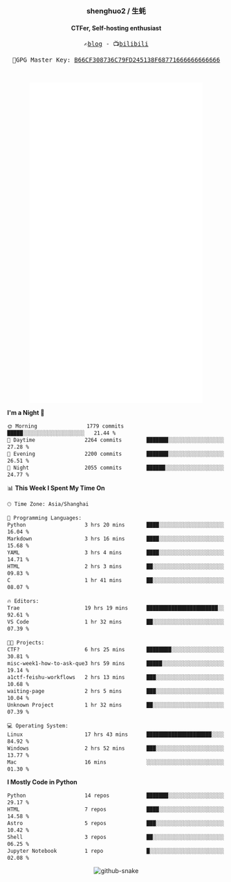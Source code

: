 <h3 align="center"> shenghuo2 / 生蚝 </h3>
<h4 align="center" >CTFer, Self-hosting enthusiast</h3>


<p align="center">
  <samp>
    ✍️<a href="https://blog.shenghuo2.top/">blog</a> -
    📺<a href="https://space.bilibili.com/85894935">bilibili</a>
  </samp>
</p>
<p align="center">
  <samp>
     🔐GPG Master Key: <a align="center" href="https://github.com/shenghuo2.gpg">B66CF308736C79FD245138F68771666666666666</a>
  </samp>
</p>
<br>
<p align="center">
  <a href="https://github.com/shenghuo2">
    <img width="400" align="top" src="https://github.com/shenghuo2/shenghuo2/blob/main/metrics.left.svg" />
  </a>
  <a href="https://github.com/shenghuo2">
    <img width="400" align="top" src="https://github.com/shenghuo2/shenghuo2/blob/main/metrics.right.svg" />
  </a>
</p>


<!--START_SECTION:waka-->
**I'm a Night 🦉** 

```text
🌞 Morning                1779 commits        █████░░░░░░░░░░░░░░░░░░░░   21.44 % 
🌆 Daytime                2264 commits        ███████░░░░░░░░░░░░░░░░░░   27.28 % 
🌃 Evening                2200 commits        ███████░░░░░░░░░░░░░░░░░░   26.51 % 
🌙 Night                  2055 commits        ██████░░░░░░░░░░░░░░░░░░░   24.77 % 
```


📊 **This Week I Spent My Time On** 

```text
🕑︎ Time Zone: Asia/Shanghai

💬 Programming Languages: 
Python                   3 hrs 20 mins       ████░░░░░░░░░░░░░░░░░░░░░   16.04 % 
Markdown                 3 hrs 16 mins       ████░░░░░░░░░░░░░░░░░░░░░   15.68 % 
YAML                     3 hrs 4 mins        ████░░░░░░░░░░░░░░░░░░░░░   14.71 % 
HTML                     2 hrs 3 mins        ██░░░░░░░░░░░░░░░░░░░░░░░   09.83 % 
C                        1 hr 41 mins        ██░░░░░░░░░░░░░░░░░░░░░░░   08.07 % 

🔥 Editors: 
Trae                     19 hrs 19 mins      ███████████████████████░░   92.61 % 
VS Code                  1 hr 32 mins        ██░░░░░░░░░░░░░░░░░░░░░░░   07.39 % 

🐱‍💻 Projects: 
CTF?                     6 hrs 25 mins       ████████░░░░░░░░░░░░░░░░░   30.81 % 
misc-week1-how-to-ask-que3 hrs 59 mins       █████░░░░░░░░░░░░░░░░░░░░   19.14 % 
a1ctf-feishu-workflows   2 hrs 13 mins       ███░░░░░░░░░░░░░░░░░░░░░░   10.68 % 
waiting-page             2 hrs 5 mins        ███░░░░░░░░░░░░░░░░░░░░░░   10.04 % 
Unknown Project          1 hr 32 mins        ██░░░░░░░░░░░░░░░░░░░░░░░   07.39 % 

💻 Operating System: 
Linux                    17 hrs 43 mins      █████████████████████░░░░   84.92 % 
Windows                  2 hrs 52 mins       ███░░░░░░░░░░░░░░░░░░░░░░   13.77 % 
Mac                      16 mins             ░░░░░░░░░░░░░░░░░░░░░░░░░   01.30 % 
```

**I Mostly Code in Python** 

```text
Python                   14 repos            ███████░░░░░░░░░░░░░░░░░░   29.17 % 
HTML                     7 repos             ████░░░░░░░░░░░░░░░░░░░░░   14.58 % 
Astro                    5 repos             ███░░░░░░░░░░░░░░░░░░░░░░   10.42 % 
Shell                    3 repos             ██░░░░░░░░░░░░░░░░░░░░░░░   06.25 % 
Jupyter Notebook         1 repo              █░░░░░░░░░░░░░░░░░░░░░░░░   02.08 % 
```




<!--END_SECTION:waka-->


<div align="center">
  <picture>
    <source media="(prefers-color-scheme: dark)" srcset="https://gist.githubusercontent.com/shenghuo2/bfce20b14ab0484cef03bae6e60e0b3a/raw/github-snake-dark.svg" />
    <source media="(prefers-color-scheme: light)" srcset="https://gist.githubusercontent.com/shenghuo2/bfce20b14ab0484cef03bae6e60e0b3a/raw/github-snake.svg" />
    <img alt="github-snake" src="https://gist.githubusercontent.com/shenghuo2/bfce20b14ab0484cef03bae6e60e0b3a/raw/github-snake.svg" />
  </picture>
</div>

<!--
**shenghuo2/shenghuo2** is a ✨ _special_ ✨ repository because its `README.md` (this file) appears on your GitHub profile.

Here are some ideas to get you started:

- 🔭 I’m currently working on ...
- 🌱 I’m currently learning ...
- 👯 I’m looking to collaborate on ...
- 🤔 I’m looking for help with ...
- 💬 Ask me about ...
- 📫 How to reach me: ...
- 😄 Pronouns: ...
- ⚡ Fun fact: ...
-->
